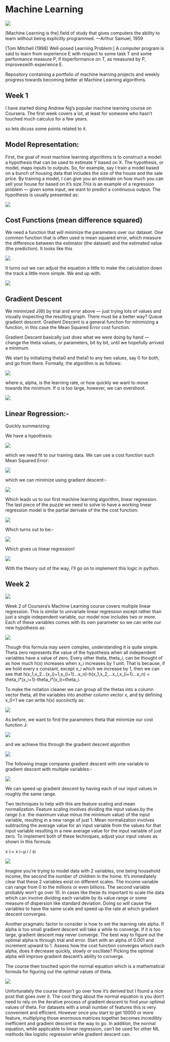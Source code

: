 # Machine Learning

![](/images/ml1.png)

[Machine Learning is the] field of study that gives computers the ability to learn without being explicitly programmed. —Arthur Samuel, 1959

[Tom Mitchell (1998) Well-posed Learning Problem:] A computer program is said to learn from experience E with respect to some task T
and some performance measure P, if itsperformance on T, as measured by P, improveswith experience E. 

Repository containing a portfolio of machine learning projects and weekly progress towards becoming better at Machine Learning algorithms.

## Week 1

I have started doing Andrew Ng’s popular machine learning course on Coursera. The first week covers a lot, at least for someone who hasn’t touched much calculus for a few years.

so lets dicuss some points related to it.


## Model Representation:

First, the goal of most machine learning algorithms is to construct a model: a hypothesis that can be used to estimate Y based on X. The hypothesis, or model, maps inputs to outputs. So, for example, say I train a model based on a bunch of housing data that includes the size of the house and the sale price. By training a model, I can give you an estimate on how much you can sell your house for based on it’s size.This is an example of a regression problem — given some input, we want to predict a continuous output.
The hypothesis is usually presented as:

![](/images/LR.png)


## Cost Functions (mean difference squared)

We need a function that will minimize the parameters over our dataset. One common function that is often used is mean squared error, which measure the difference between the estimator (the dataset) and the estimated value (the prediction). It looks like this

![](/images/MSE1.png)

It turns out we can adjust the equation a little to make the calculation down the track a little more simple. We end up with:

![](/images/MSE2.png)

## Gradient Descent

We minimized J(ϴ) by trial and error above — just trying lots of values and visually inspecting the resulting graph. There must be a better way? Queue gradient descent. Gradient Descent is a general function for minimizing a function, in this case the Mean Squared Error cost function.

Gradient Descent basically just does what we were doing by hand — change the theta values, or parameters, bit by bit, until we hopefully arrived a minimum.

We start by initializing theta0 and theta1 to any two values, say 0 for both, and go from there. Formally, the algorithm is as follows:

![](/images/GD2.png)

where α, alpha, is the learning rate, or how quickly we want to move towards the minimum. If α is too large, however, we can overshoot.

![](/images/GD1.png)

## Linear Regression:- 

Quickly summarizing:

We have a hypothesis:

![](/images/LR.png)

which we need fit to our training data. We can use a cost function such Mean Squared Error:

![](/images/LR1.png)

which we can minimize using gradient descent:-

![](/images/LR2.png)

Which leads us to our first machine learning algorithm, linear regression. The last piece of the puzzle we need to solve to have a working linear regression model is the partial derivate of the the cost function:

![](/images/LR3.png)

Which turns out to be:-

![](/images/LR4.png)

Which gives us linear regression!

![](/images/LR5.png)

With the theory out of the way, I’ll go on to implement this logic in python.

## Week 2
![](/images/Week2/MF.png)

Week 2 of Coursera’s Machine Learning course covers multiple linear regression. This is similar to univariate linear regression except rather than just a single independent variable, our model now includes two or more. Each of these variables comes with its own parameter so we can write our new hypothesis as:

![](/images/Week2/MF1.png)

Though this formula may seem complex, understanding it is quite simple. Theta zero represents the value of the hypothesis when all independent variables have a value of zero. Every other theta, theta_i, can be thought of as how much h(x) increases when x_i increases by 1 unit. That is because, if we hold every x constant, except x_i which we increase by 1, then we can see that h(x_1,x_2…(x_i)+1,x_(i+1)…x_n)-h(x_1,x_2,…x_i,x_(i+1)…x_n) = theta_i*(x_i+1)-theta_i*(x_i)=theta_i.

To make the notation cleaner we can group all the thetas into a column vector theta, all the variables into another column vector x, and by defining x_0=1 we can write h(x) succinctly as:


![](/images/Week2/MF2.png)

As before, we want to find the parameters theta that minimize our cost function J:

![](/images/Week2/MF3.png)

and we achieve this through the gradient descent algorithm

![](/images/Week2/MF4.png)

The following image compares gradient descent with one variable to gradient descent with multiple variables:-

![](/images/Week2/MF5.png)

We can speed up gradient descent by having each of our input values in roughly the same range.

Two techniques to help with this are feature scaling and mean normalization. Feature scaling involves dividing the input values by the range (i.e. the maximum value minus the minimum value) of the input variable, resulting in a new range of just 1. Mean normalization involves subtracting the average value for an input variable from the values for that input variable resulting in a new average value for the input variable of just zero. To implement both of these techniques, adjust your input values as shown in this formula:

x i:= x i−μ i / si

![](/images/Week2/MF6.png)

Imagine you’re trying to model data with 2 variables, one being household income, the second the number of children in the home. It’s immediately clear that these 2 variables exist on different scales. The income variable can range from 0 to the millions or even billions. The second variable probably won’t go over 10. In cases like these its important to scale the data which can involve dividing each variable by its value range or some measure of dispersion like standard deviation. Doing so will cause the variables to have the same scale and speed up the rate at which gradient descent converges.

Another pragmatic factor to consider is how to set the learning rate alpha. If alpha is too small gradient descent will take a while to converge. If it is too large, gradient descent may never converge. The best way to figure out the optimal alpha is through trial and error. Start with an alpha of 0.001 and increment upward to 1. Assess how the cost function converges which each alpha, does it decrease quickly, slowly or oscillate? Picking the optimal alpha will improve gradient descent’s ability to converge.

The course then touched upon the normal equation which is a mathematical formula for figuring out the optimal values of theta.

![](/images/Week2/MF7.png)

Unfortunately the course doesn’t go over how it’s derived but I found a nice post that goes over it. The cool thing about the normal equation is you don’t need to rely on the iterative process of gradient descent to find your optimal values of theta. For datasets with a small number of features this is very convenient and efficient. However once you start to get 10000 or more feature, multiplying those enormous matrices together becomes incredibly inefficient and gradient descent is the way to go. In addition, the normal equation, while applicable to linear regression, can’t be used for other ML methods like logistic regression while gradient descent can. 



